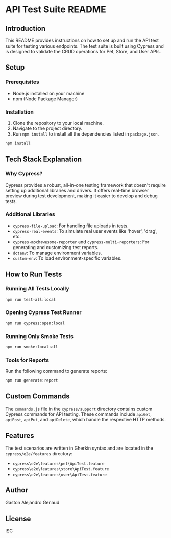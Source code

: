 # API Test Suite README

## Introduction

This README provides instructions on how to set up and run the API test suite for testing various endpoints. The test suite is built using Cypress and is designed to validate the CRUD operations for Pet, Store, and User APIs.

## Setup

### Prerequisites

- Node.js installed on your machine
- npm (Node Package Manager)

### Installation

1. Clone the repository to your local machine.
2. Navigate to the project directory.
3. Run `npm install` to install all the dependencies listed in `package.json`.

```bash
npm install
```

## Tech Stack Explanation

### Why Cypress?

Cypress provides a robust, all-in-one testing framework that doesn't require setting up additional libraries and drivers. It offers real-time browser preview during test development, making it easier to develop and debug tests.

### Additional Libraries

- `cypress-file-upload`: For handling file uploads in tests.
- `cypress-real-events`: To simulate real user events like 'hover', 'drag', etc.
- `cypress-mochawesome-reporter` and `cypress-multi-reporters`: For generating and customizing test reports.
- `dotenv`: To manage environment variables.
- `custom-env`: To load environment-specific variables.

## How to Run Tests

### Running All Tests Locally

```bash
npm run test-all:local
```

### Opening Cypress Test Runner

```bash
npm run cypress:open:local
```

### Running Only Smoke Tests

```bash
npm run smoke:local:all
```

### Tools for Reports

Run the following command to generate reports:

```bash
npm run generate:report
```

## Custom Commands

The `commands.js` file in the `cypress/support` directory contains custom Cypress commands for API testing. These commands include `apiGet`, `apiPost`, `apiPut`, and `apiDelete`, which handle the respective HTTP methods.

## Features

The test scenarios are written in Gherkin syntax and are located in the `cypress/e2e/features` directory:

- `cypress\e2e\features\pet\ApiTest.feature`
- `cypress\e2e\features\store\ApiTest.feature`
- `cypress\e2e\features\user\ApiTest.feature`

## Author

Gaston Alejandro Genaud

## License

ISC
